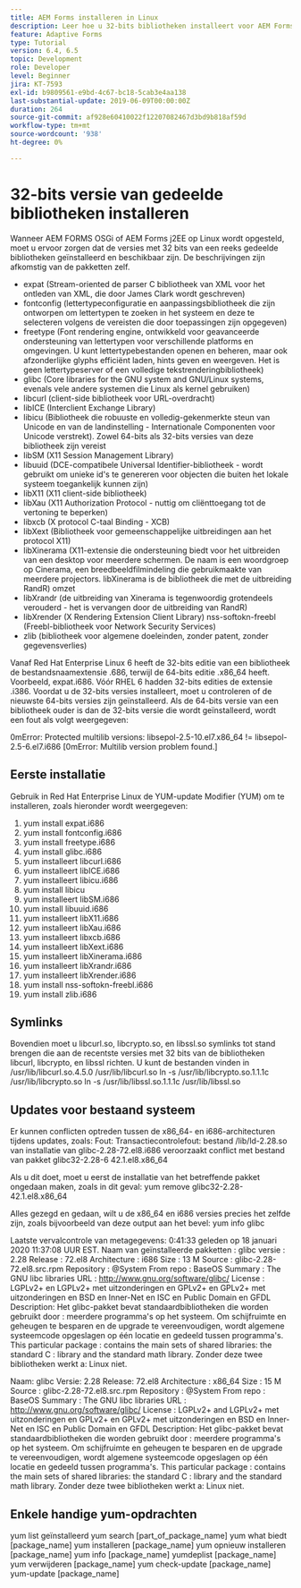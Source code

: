 ```yaml
---
title: AEM Forms installeren in Linux
description: Leer hoe u 32-bits bibliotheken installeert voor AEM Forms om te werken met Linux-installatie.
feature: Adaptive Forms
type: Tutorial
version: 6.4, 6.5
topic: Development
role: Developer
level: Beginner
jira: KT-7593
exl-id: b9809561-e9bd-4c67-bc18-5cab3e4aa138
last-substantial-update: 2019-06-09T00:00:00Z
duration: 264
source-git-commit: af928e60410022f12207082467d3bd9b818af59d
workflow-type: tm+mt
source-wordcount: '938'
ht-degree: 0%

---
```


# 32-bits versie van gedeelde bibliotheken installeren

Wanneer AEM FORMS OSGi of AEM Forms j2EE op Linux wordt opgesteld, moet u ervoor zorgen dat de versies met 32 bits van een reeks gedeelde bibliotheken geïnstalleerd en beschikbaar zijn.  De beschrijvingen zijn afkomstig van de pakketten zelf.

* expat (Stream-oriented de parser C bibliotheek van XML voor het ontleden van XML, die door James Clark wordt geschreven)
* fontconfig (lettertypeconfiguratie en aanpassingsbibliotheek die zijn ontworpen om lettertypen te zoeken in het systeem en deze te selecteren volgens de vereisten die door toepassingen zijn opgegeven)
* freetype (Font rendering engine, ontwikkeld voor geavanceerde ondersteuning van lettertypen voor verschillende platforms en omgevingen. U kunt lettertypebestanden openen en beheren, maar ook afzonderlijke glyphs efficiënt laden, hints geven en weergeven. Het is geen lettertypeserver of een volledige tekstrenderingbibliotheek)
* glibc (Core libraries for the GNU system and GNU/Linux systems, evenals vele andere systemen die Linux als kernel gebruiken)
* libcurl (client-side bibliotheek voor URL-overdracht)
* libICE (Interclient Exchange Library)
* libicu (Bibliotheek die robuuste en volledig-gekenmerkte steun van Unicode en van de landinstelling - Internationale Componenten voor Unicode verstrekt). Zowel 64-bits als 32-bits versies van deze bibliotheek zijn vereist
* libSM (X11 Session Management Library)
* libuuid (DCE-compatibele Universal Identifier-bibliotheek - wordt gebruikt om unieke id&#39;s te genereren voor objecten die buiten het lokale systeem toegankelijk kunnen zijn)
* libX11 (X11 client-side bibliotheek)
* libXau (X11 Authorization Protocol - nuttig om cliënttoegang tot de vertoning te beperken)
* libxcb (X protocol C-taal Binding - XCB)
* libXext (Bibliotheek voor gemeenschappelijke uitbreidingen aan het protocol X11)
* libXinerama (X11-extensie die ondersteuning biedt voor het uitbreiden van een desktop voor meerdere schermen. De naam is een woordgroep op Cinerama, een breedbeeldfilmindeling die gebruikmaakte van meerdere projectors. libXinerama is de bibliotheek die met de uitbreiding RandR) omzet
* libXrandr (de uitbreiding van Xinerama is tegenwoordig grotendeels verouderd - het is vervangen door de uitbreiding van RandR)
* libXrender (X Rendering Extension Client Library) nss-softokn-freebl (Freebl-bibliotheek voor Network Security Services)
* zlib (bibliotheek voor algemene doeleinden, zonder patent, zonder gegevensverlies)

Vanaf Red Hat Enterprise Linux 6 heeft de 32-bits editie van een bibliotheek de bestandsnaamextensie .686, terwijl de 64-bits editie .x86_64 heeft. Voorbeeld, expat.i686. Vóór RHEL 6 hadden 32-bits edities de extensie .i386. Voordat u de 32-bits versies installeert, moet u controleren of de nieuwste 64-bits versies zijn geïnstalleerd. Als de 64-bits versie van een bibliotheek ouder is dan de 32-bits versie die wordt geïnstalleerd, wordt een fout als volgt weergegeven:

0mError: Protected multilib versions: libsepol-2.5-10.el7.x86_64 != libsepol-2.5-6.el7.i686 [0mError: Multilib version problem found.]

## Eerste installatie

Gebruik in Red Hat Enterprise Linux de YUM-update Modifier (YUM) om te installeren, zoals hieronder wordt weergegeven:

1. yum install expat.i686
2. yum install fontconfig.i686
3. yum install freetype.i686
4. yum install glibc.i686
5. yum installeert libcurl.i686
6. yum installeert libICE.i686
7. yum installeert libicu.i686
8. yum install libicu
9. yum installeert libSM.i686
10. yum install libuuid.i686
11. yum installeert libX11.i686
12. yum installeert libXau.i686
13. yum installeert libxcb.i686
14. yum installeert libXext.i686
15. yum installeert libXinerama.i686
16. yum installeert libXrandr.i686
17. yum installeert libXrender.i686
18. yum install nss-softokn-freebl.i686
19. yum install zlib.i686

## Symlinks

Bovendien moet u libcurl.so, libcrypto.so, en libssl.so symlinks tot stand brengen die aan de recentste versies met 32 bits van de bibliotheken libcurl, libcrypto, en libssl richten. U kunt de bestanden vinden in /usr/lib/libcurl.so.4.5.0 /usr/lib/libcurl.so ln -s /usr/lib/libcrypto.so.1.1.1c /usr/lib/libcrypto.so ln -s /usr/lib/libssl.so.1.1.1c /usr/lib/libssl.so

## Updates voor bestaand systeem

Er kunnen conflicten optreden tussen de x86_64- en i686-architecturen tijdens updates, zoals: Fout: Transactiecontrolefout: bestand /lib/ld-2.28.so van installatie van glibc-2.28-72.el8.i686 veroorzaakt conflict met bestand van pakket glibc32-2.28-6 42.1.el8.x86_64

Als u dit doet, moet u eerst de installatie van het betreffende pakket ongedaan maken, zoals in dit geval: yum remove glibc32-2.28-42.1.el8.x86_64

Alles gezegd en gedaan, wilt u de x86_64 en i686 versies precies het zelfde zijn, zoals bijvoorbeeld van deze output aan het bevel: yum info glibc

Laatste vervalcontrole van metagegevens: 0:41:33 geleden op 18 januari 2020 11:37:08 UUR EST.
Naam van geïnstalleerde pakketten : glibc versie : 2.28 Release : 72.el8 Architecture : i686 Size : 13 M Source : glibc-2.28-72.el8.src.rpm Repository : @System From repo : BaseOS Summary : The GNU libc libraries URL : http://www.gnu.org/software/glibc/ License : LGPLv2+ en LGPLv2+ met uitzonderingen en GPLv2+ en GPLv2+ met uitzonderingen en BSD en Inner-Net en ISC en Public Domain en GFDL Description: Het glibc-pakket bevat standaardbibliotheken die worden gebruikt door : meerdere programma&#39;s op het systeem. Om schijfruimte en geheugen te besparen en de upgrade te vereenvoudigen, wordt algemene systeemcode opgeslagen op één locatie en gedeeld tussen programma&#39;s. This particular package : contains the main sets of shared libraries: the standard C : library and the standard math library. Zonder deze twee bibliotheken werkt a: Linux niet.

Naam: glibc Versie: 2.28 Release: 72.el8 Architecture : x86_64 Size : 15 M Source : glibc-2.28-72.el8.src.rpm Repository : @System From repo : BaseOS Summary : The GNU libc libraries URL : http://www.gnu.org/software/glibc/ License : LGPLv2+ and LGPLv2+ met uitzonderingen en GPLv2+ en GPLv2+ met uitzonderingen en BSD en Inner-Net en ISC en Public Domain en GFDL Description: Het glibc-pakket bevat standaardbibliotheken die worden gebruikt door : meerdere programma&#39;s op het systeem. Om schijfruimte en geheugen te besparen en de upgrade te vereenvoudigen, wordt algemene systeemcode opgeslagen op één locatie en gedeeld tussen programma&#39;s. This particular package : contains the main sets of shared libraries: the standard C : library and the standard math library. Zonder deze twee bibliotheken werkt a: Linux niet.

## Enkele handige yum-opdrachten

yum list geïnstalleerd yum search [part_of_package_name]
yum what biedt [package_name]
yum installeren [package_name]
yum opnieuw installeren [package_name]
yum info [package_name]
yumdeplist [package_name]
yum verwijderen [package_name]
yum check-update [package_name]
yum-update [package_name]
